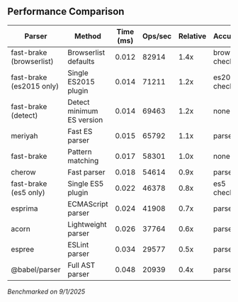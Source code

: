 ## Performance Comparison

| Parser | Method | Time (ms) | Ops/sec | Relative | Accuracy |
|--------|--------|-----------|---------|----------|----------|
| fast-brake (browserlist) | Browserlist defaults | 0.012 | 82914 | 1.4x | browser check |
| fast-brake (es2015 only) | Single ES2015 plugin | 0.014 | 71211 | 1.2x | es2015 check |
| fast-brake (detect) | Detect minimum ES version | 0.014 | 69463 | 1.2x | none |
| meriyah | Fast ES parser | 0.015 | 65792 | 1.1x | parsed |
| fast-brake | Pattern matching | 0.017 | 58301 | 1.0x | none |
| cherow | Fast parser | 0.018 | 54614 | 0.9x | parsed |
| fast-brake (es5 only) | Single ES5 plugin | 0.022 | 46378 | 0.8x | es5 check |
| esprima | ECMAScript parser | 0.024 | 41908 | 0.7x | parsed |
| acorn | Lightweight parser | 0.026 | 37764 | 0.6x | parsed |
| espree | ESLint parser | 0.034 | 29577 | 0.5x | parsed |
| @babel/parser | Full AST parser | 0.048 | 20939 | 0.4x | parsed |


*Benchmarked on 9/1/2025*